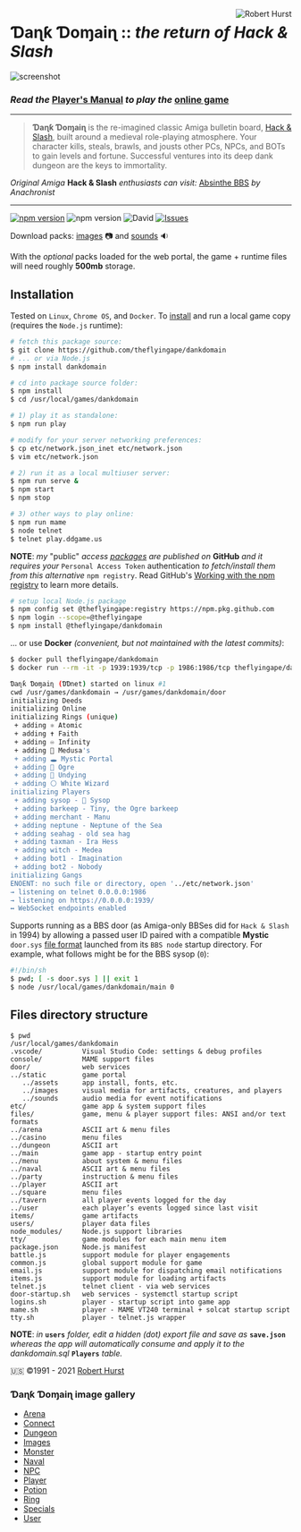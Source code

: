 <a href="https://robert.hurst-ri.us"><img src="https://avatars.githubusercontent.com/theflyingape" title="Robert Hurst" align="right"></a>

# Ɗaɳƙ Ɗoɱaiɳ :: _the return of Hack &amp; Slash_

![screenshot](https://raw.githubusercontent.com/theflyingape/dankdomain/master/build/door/static/assets/title.jpg "Can you defeat the Demogorgon?")

### _Read the_ [Player's Manual](https://www.ddgame.us) _to play the_ [online game](https://play.ddgame.us)

---
>**Ɗaɳƙ Ɗoɱaiɳ** is the re-imagined classic Amiga bulletin board, [Hack & Slash](https://github.com/theflyingape/rpgbbs), built around a medieval role-playing atmosphere. Your character kills, steals, brawls, and jousts other PCs, NPCs, and BOTs to gain levels and fortune. Successful ventures into its deep dank dungeon are the keys to immortality.

*Original Amiga* **Hack & Slash** *enthusiasts can visit:*  [Absinthe BBS](https://www.telnetbbsguide.com/bbs/absinthe-bbs/) *by Anachronist*

---

[![npm version](https://badge.fury.io/js/dankdomain.svg)](https://www.npmjs.com/package/dankdomain) ![npm version](https://img.shields.io/node/v/dankdomain) ![David](https://img.shields.io/david/dev/theflyingape/dankdomain) [![Issues](http://img.shields.io/github/issues/theflyingape/dankdomain.svg)](https://github.com/theflyingape/dankdomain/issues)

Download packs: [images](https://drive.google.com/open?id=1jjLPtGf_zld416pxytZfbfCHREZTghkW) 📷 and [sounds](https://drive.google.com/open?id=1UvqQJbN61VbWVduONXgo1gm9yvGI0Qp8) 🔉

With the _optional_ packs loaded for the web portal, the game + runtime files will need roughly **500mb** storage.

## Installation

Tested on `Linux`, `Chrome OS`, and `Docker`. To [install](https://www.npmjs.com/package/dankdomain) and run a local game copy (requires the `Node.js` runtime):

```bash
# fetch this package source:
$ git clone https://github.com/theflyingape/dankdomain
# ... or via Node.js
$ npm install dankdomain

# cd into package source folder:
$ npm install
$ cd /usr/local/games/dankdomain

# 1) play it as standalone:
$ npm run play

# modify for your server networking preferences:
$ cp etc/network.json_inet etc/network.json
$ vim etc/network.json

# 2) run it as a local multiuser server:
$ npm run serve &
$ npm start
$ npm stop

# 3) other ways to play online:
$ npm run mame
$ node telnet
$ telnet play.ddgame.us
```

**NOTE**: _my_ "public" _access [packages](https://github.com/theflyingape?tab=packages&visibility=public) are published on_ **GitHub** _and it requires your_ `Personal Access Token` authentication _to fetch/install them from this alternative_ `npm registry`. Read GitHub's [Working with the npm registry](https://docs.github.com/en/enterprise-server@2.22/packages/working-with-a-github-packages-registry/working-with-the-npm-registry#authenticating-to-github-packages) to learn more details.

```bash
# setup local Node.js package
$ npm config set @theflyingape:registry https://npm.pkg.github.com
$ npm login --scope=@theflyingape
$ npm install @theflyingape/dankdomain
```

... or use **Docker** _(convenient, but not maintained with the latest commits)_:

```bash
$ docker pull theflyingape/dankdomain
$ docker run --rm -it -p 1939:1939/tcp -p 1986:1986/tcp theflyingape/dankdomain

Ɗaɳƙ Ɗoɱaiɳ (ƊƊnet) started on linux #1
cwd /usr/games/dankdomain → /usr/games/dankdomain/door
initializing Deeds
initializing Online
initializing Rings (unique)
 + adding ⚛️ Atomic
 + adding ✝️ Faith
 + adding ♾️ Infinity
 + adding 🐍 Medusa's
 + adding 🕳️ Mystic Portal
 + adding 👹 Ogre
 + adding 🖤 Undying
 + adding ⚪ White Wizard
initializing Players
 + adding sysop - 👑 Sysop
 + adding barkeep - Tiny, the Ogre barkeep
 + adding merchant - Manu
 + adding neptune - Neptune of the Sea
 + adding seahag - old sea hag
 + adding taxman - Ira Hess
 + adding witch - Medea
 + adding bot1 - Imagination
 + adding bot2 - Nobody
initializing Gangs
ENOENT: no such file or directory, open '../etc/network.json'
→ listening on telnet 0.0.0.0:1986
→ listening on https://0.0.0.0:1939/
↔ WebSocket endpoints enabled
```

Supports running as a BBS door (as Amiga-only BBSes did for `Hack & Slash` in 1994) by allowing a passed user ID paired with a compatible **Mystic** `door.sys` [file format](http://wiki.mysticbbs.com/doku.php?id=menu_commands#external_doors) launched from its `BBS node` startup directory.  For example, what follows might be for the BBS sysop (`0`):

```bash
#!/bin/sh
$ pwd; [ -s door.sys ] || exit 1
$ node /usr/local/games/dankdomain/main 0
```

## Files directory structure

```linux
$ pwd
/usr/local/games/dankdomain
.vscode/          Visual Studio Code: settings & debug profiles
console/          MAME support files
door/             web services
../static         game portal
   ../assets      app install, fonts, etc.
   ../images      visual media for artifacts, creatures, and players
   ../sounds      audio media for event notifications
etc/              game app & system support files
files/            game, menu & player support files: ANSI and/or text formats
../arena          ASCII art & menu files
../casino         menu files
../dungeon        ASCII art
../main           game app - startup entry point
../menu           about system & menu files
../naval          ASCII art & menu files
../party          instruction & menu files
../player         ASCII art
../square         menu files
../tavern         all player events logged for the day
../user           each player’s events logged since last visit
items/            game artifacts
users/            player data files
node_modules/     Node.js support libraries
tty/              game modules for each main menu item
package.json      Node.js manifest
battle.js         support module for player engagements
common.js         global support module for game
email.js          support module for dispatching email notifications
items.js          support module for loading artifacts
telnet.js         telnet client - via web services
door-startup.sh   web services - systemctl startup script
logins.sh         player - startup script into game app
mame.sh           player - MAME VT240 terminal + solcat startup script
tty.sh            player - telnet.js wrapper
```

**NOTE**: _in_ **`users`** _folder, edit a hidden (dot) export file and save as_ **`save.json`** _whereas the app will automatically consume and apply it to the dankdomain.sql_ **`Players`** _table._

 🇺🇸 ©️1991 - 2021 [Robert Hurst](https://www.linkedin.com/in/roberthurstrius/)

### Ɗaɳƙ Ɗoɱaiɳ image gallery

+ [Arena](https://photos.app.goo.gl/sZS7xx6rpyoG4CYBA)
+ [Connect](https://photos.app.goo.gl/AeZZXrC8VKnMFuqj8)
+ [Dungeon](https://photos.app.goo.gl/XfQTJ2NrKdVWJext9)
+ [Images](https://photos.app.goo.gl/wXpBUtrY2L64SrEH6)
+ [Monster](https://photos.app.goo.gl/rTRm8xDbF2wGJDFZ7)
+ [Naval](https://photos.app.goo.gl/w6v8Zk4GVBc3CbAA6)
+ [NPC](https://photos.app.goo.gl/T4QQT87U1eZK6EHk8)
+ [Player](https://photos.app.goo.gl/BCEAJjynqHZKxpaX9)
+ [Potion](https://photos.app.goo.gl/Gj9HYSXQUDGVcviJ7)
+ [Ring](https://photos.app.goo.gl/SWQDdytqjdXNfT4m7)
+ [Specials](https://photos.app.goo.gl/Dn2g2BtdwtKSbudu7)
+ [User](https://photos.app.goo.gl/hfTJ8EstLPSp4Kry6)

